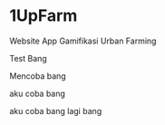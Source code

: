 # 1UpFarm

Website App Gamifikasi Urban Farming

Test Bang

Mencoba bang

aku coba bang

aku coba bang lagi bang